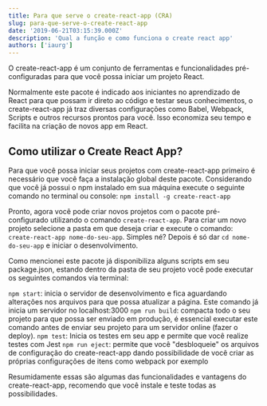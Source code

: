 ```yaml
---
title: Para que serve o create-react-app (CRA)
slug: para-que-serve-o-create-react-app
date: '2019-06-21T03:15:39.000Z'
description: 'Qual a função e como funciona o create react app'
authors: ['iaurg']
---
```


O create-react-app é um conjunto de ferramentas e funcionalidades pré-configuradas para que você possa iniciar um projeto React.

Normalmente este pacote é indicado aos iniciantes no aprendizado de React para que possam ir direto ao código e testar seus conhecimentos, o create-react-app já traz diversas configurações como Babel, Webpack, Scripts e outros recursos prontos para você. Isso economiza seu tempo e facilita na criação de novos app em React.

## Como utilizar o Create React App?

Para que você possa iniciar seus projetos com create-react-app primeiro é necessário que você faça a instalação global deste pacote. Considerando que você já possui o npm instalado em sua máquina execute o seguinte comando no terminal ou console: `npm install -g create-react-app`

Pronto, agora você pode criar novos projetos com o pacote pré-configurado utilizando o comando `create-react-app`. Para criar um novo projeto selecione a pasta em que deseja criar e execute o comando: `create-react-app nome-do-seu-app`. Simples né? Depois é só dar `cd nome-do-seu-app` e iniciar o desenvolvimento.

Como mencionei este pacote já disponibiliza alguns scripts em seu package.json, estando dentro da pasta de seu projeto você pode executar os seguintes comandos via terminal:

`npm start`: inicia o servidor de desenvolvimento e fica aguardando alterações nos arquivos para que possa atualizar a página. Este comando já inicia um servidor no localhost:3000
`npm run build`: compacta todo o seu projeto para que possa ser enviado em produção, é essencial executar este comando antes de enviar seu projeto para um servidor online (fazer o deploy).
`npm test`: Inicia os testes em seu app e permite que você realize testes com Jest
`npm run eject`: permite que você "desbloqueie" os arquivos de configuração do create-react-app dando possibilidade de você criar as próprias configurações de itens como webpack por exemplo

Resumidamente essas são algumas das funcionalidades e vantagens do create-react-app, recomendo que você instale e teste todas as possibilidades.
